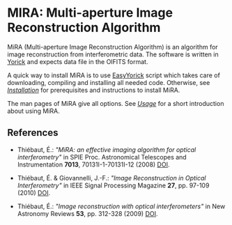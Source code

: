 # MIRA: Multi-aperture Image Reconstruction Algorithm

MiRA (Multi-aperture Image Reconstruction Algorithm) is an algorithm for image
reconstruction from interferometric data.  The software is written in
[Yorick](https://github.com/LLNL/yorick/) and expects data file in the
OIFITS format.

A quick way to install MiRA is to use
[EasyYorick](https://github.com/emmt/EasyYorick) script which takes care of
downloading, compiling and installing all needed code.  Otherwise, see
[*Installation*](doc/INSTALL.md) for prerequisites and instructions to install
MiRA.

The man pages of MiRA give all options.  See [*Usage*](doc/USAGE.md) for a
short introduction about using MiRA.


## References

* Thiébaut, É.: *"MiRA: an effective imaging algorithm for optical
  interferometry"* in SPIE Proc. Astronomical Telescopes and Instrumentation
  **7013**, 70131I-1-70131I-12 (2008)
  [DOI](http://dx.doi.org/10.1117/12.788822).

* Thiébaut, É. & Giovannelli, J.-F.: *"Image Reconstruction in Optical
  Interferometry"* in IEEE Signal Processing Magazine **27**, pp. 97-109 (2010)
  [DOI](http://dx.doi.org/10.1109/MSP.2009.934870).

* Thiébaut, É.: *"Image reconstruction with optical interferometers"* in New
  Astronomy Reviews **53**, pp. 312-328 (2009)
  [DOI](http://dx.doi.org/10.1016/j.newar.2010.07.011).
